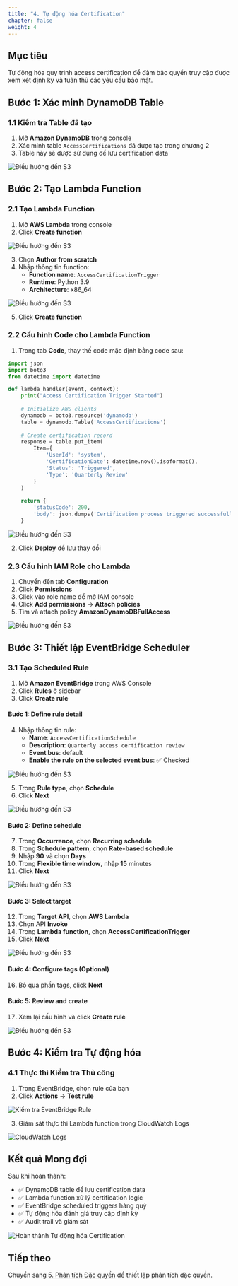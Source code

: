 ```yaml
---
title: "4. Tự động hóa Certification"
chapter: false
weight: 4
---
```


## Mục tiêu

Tự động hóa quy trình access certification để đảm bảo quyền truy cập được xem xét định kỳ và tuân thủ các yêu cầu bảo mật.

## Bước 1: Xác minh DynamoDB Table

### 1.1 Kiểm tra Table đã tạo

1. Mở **Amazon DynamoDB** trong console
2. Xác minh table `AccessCertifications` đã được tạo trong chương 2
3. Table này sẽ được sử dụng để lưu certification data

![Điều hướng đến S3](https://trtrantnt.github.io/workshop/images/4/dynamo1.png?featherlight=false&width=90pc)

## Bước 2: Tạo Lambda Function

### 2.1 Tạo Lambda Function

1. Mở **AWS Lambda** trong console
2. Click **Create function**

![Điều hướng đến S3](https://trtrantnt.github.io/workshop/images/4/lambda1.png?featherlight=false&width=90pc)

3. Chọn **Author from scratch**
4. Nhập thông tin function:
   - **Function name**: `AccessCertificationTrigger`
   - **Runtime**: Python 3.9
   - **Architecture**: x86_64

![Điều hướng đến S3](https://trtrantnt.github.io/workshop/images/4/lambda2.png?featherlight=false&width=90pc)

5. Click **Create function**

### 2.2 Cấu hình Code cho Lambda Function

1. Trong tab **Code**, thay thế code mặc định bằng code sau:

```python
import json
import boto3
from datetime import datetime

def lambda_handler(event, context):
    print("Access Certification Trigger Started")
    
    # Initialize AWS clients
    dynamodb = boto3.resource('dynamodb')
    table = dynamodb.Table('AccessCertifications')
    
    # Create certification record
    response = table.put_item(
        Item={
            'UserId': 'system',
            'CertificationDate': datetime.now().isoformat(),
            'Status': 'Triggered',
            'Type': 'Quarterly Review'
        }
    )
    
    return {
        'statusCode': 200,
        'body': json.dumps('Certification process triggered successfully')
    }
```

![Điều hướng đến S3](https://trtrantnt.github.io/workshop/images/4/lambda3.png?featherlight=false&width=90pc)

2. Click **Deploy** để lưu thay đổi

### 2.3 Cấu hình IAM Role cho Lambda

1. Chuyển đến tab **Configuration**
2. Click **Permissions**
3. Click vào role name để mở IAM console
4. Click **Add permissions** → **Attach policies**
5. Tìm và attach policy **AmazonDynamoDBFullAccess**

![Điều hướng đến S3](https://trtrantnt.github.io/workshop/images/4/lambda4.png?featherlight=false&width=90pc)

## Bước 3: Thiết lập EventBridge Scheduler

### 3.1 Tạo Scheduled Rule

1. Mở **Amazon EventBridge** trong AWS Console
2. Click **Rules** ở sidebar
3. Click **Create rule**

#### Bước 1: Define rule detail
4. Nhập thông tin rule:
   - **Name**: `AccessCertificationSchedule`
   - **Description**: `Quarterly access certification review`
   - **Event bus**: default
   - **Enable the rule on the selected event bus**: ✅ Checked

![Điều hướng đến S3](https://trtrantnt.github.io/workshop/images/4/eb1.png?featherlight=false&width=90pc)

5. Trong **Rule type**, chọn **Schedule**
6. Click **Next**

![Điều hướng đến S3](https://trtrantnt.github.io/workshop/images/4/eb2.png?featherlight=false&width=90pc)

#### Bước 2: Define schedule
7. Trong **Occurrence**, chọn **Recurring schedule**
8. Trong **Schedule pattern**, chọn **Rate-based schedule**
9. Nhập **90** và chọn **Days**
10. Trong **Flexible time window**, nhập **15** minutes
11. Click **Next**

![Điều hướng đến S3](https://trtrantnt.github.io/workshop/images/4/eb3.png?featherlight=false&width=90pc)

#### Bước 3: Select target
12. Trong **Target API**, chọn **AWS Lambda**
13. Chọn API **Invoke**
14. Trong **Lambda function**, chọn **AccessCertificationTrigger**
15. Click **Next**

![Điều hướng đến S3](https://trtrantnt.github.io/workshop/images/4/eb4.png?featherlight=false&width=90pc)

#### Bước 4: Configure tags (Optional)
16. Bỏ qua phần tags, click **Next**

#### Bước 5: Review and create
17. Xem lại cấu hình và click **Create rule**

![Điều hướng đến S3](https://trtrantnt.github.io/workshop/images/4/eb5.png?featherlight=false&width=90pc)

## Bước 4: Kiểm tra Tự động hóa

### 4.1 Thực thi Kiểm tra Thủ công

1. Trong EventBridge, chọn rule của bạn
2. Click **Actions** → **Test rule**

![Kiểm tra EventBridge Rule](https://trtrantnt.github.io/workshop/images/4/test1.png?featherlight=false&width=90pc)

3. Giám sát thực thi Lambda function trong CloudWatch Logs

![CloudWatch Logs](https://trtrantnt.github.io/workshop/images/4/test2.png?featherlight=false&width=90pc)

## Kết quả Mong đợi

Sau khi hoàn thành:

- ✅ DynamoDB table để lưu certification data
- ✅ Lambda function xử lý certification logic
- ✅ EventBridge scheduled triggers hàng quý
- ✅ Tự động hóa đánh giá truy cập định kỳ
- ✅ Audit trail và giám sát

![Hoàn thành Tự động hóa Certification](https://trtrantnt.github.io/workshop/images/4/complete.png?featherlight=false&width=90pc)

## Tiếp theo

Chuyển sang [5. Phân tích Đặc quyền](../5-phan-tich-dac-quyen) để thiết lập phân tích đặc quyền.